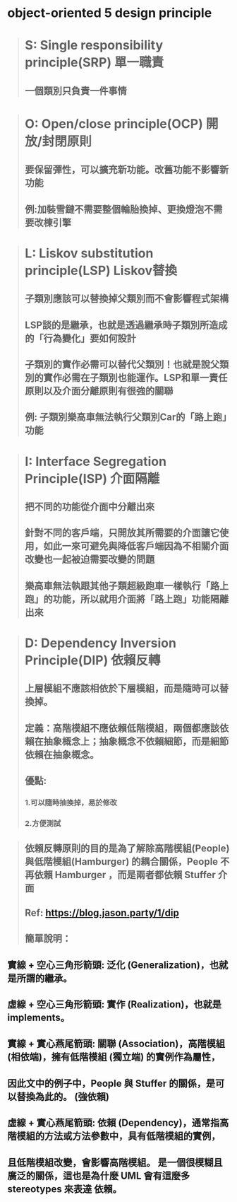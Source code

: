 # object-oriented 5 design principle
># S: Single responsibility principle(SRP) 單一職責
>## 一個類別只負責一件事情

># O: Open/close principle(OCP) 開放/封閉原則
>## 要保留彈性，可以擴充新功能。改舊功能不影響新功能
>## 例:加裝雪鏈不需要整個輪胎換掉、更換燈泡不需要改棟引擎

># L: Liskov substitution principle(LSP) Liskov替換
>## 子類別應該可以替換掉父類別而不會影響程式架構
>## LSP談的是繼承，也就是透過繼承時子類別所造成的「行為變化」要如何設計
>## 子類別的實作必需可以替代父類別！也就是說父類別的實作必需在子類別也能運作。LSP和單一責任原則以及介面分離原則有很強的關聯
>## 例: 子類別樂高車無法執行父類別Car的「路上跑」功能

># I: Interface Segregation Principle(ISP) 介面隔離
>## 把不同的功能從介面中分離出來
>## 針對不同的客戶端，只開放其所需要的介面讓它使用，如此一來可避免與降低客戶端因為不相關介面改變也一起被迫需要改變的問題
>## 樂高車無法執跟其他子類超級跑車一樣執行「路上跑」的功能，所以就用介面將「路上跑」功能隔離出來

># D: Dependency Inversion Principle(DIP) 依賴反轉
>## 上層模組不應該相依於下層模組，而是隨時可以替換掉。
>## 定義：高階模組不應依賴低階模組，兩個都應該依賴在抽象概念上；抽象概念不依賴細節，而是細節依賴在抽象概念。
>## 優點:
>### 1.可以隨時抽換掉，易於修改
>### 2.方便測試

>## 依賴反轉原則的目的是為了解除高階模組(People) 與低階模組(Hamburger) 的耦合關係，People 不再依賴 Hamburger ，而是兩者都依賴 Stuffer 介面
>## Ref: https://blog.jason.party/1/dip
>## 簡單說明：

## 實線 + 空心三角形箭頭: 泛化 (Generalization)，也就是所謂的繼承。
## 虛線 + 空心三角形箭頭: 實作 (Realization)，也就是 implements。
## 實線 + 實心燕尾箭頭: 關聯 (Association)，高階模組 (相依端)，擁有低階模組 (獨立端) 的實例作為屬性，
## 因此文中的例子中，People 與 Stuffer 的關係，是可以替換為此的。 (強依賴)
## 虛線 + 實心燕尾箭頭: 依賴 (Dependency)，通常指高階模組的方法或方法參數中，具有低階模組的實例，
## 且低階模組改變，會影響高階模組。 是一個很模糊且廣泛的關係，這也是為什麼 UML 會有這麼多 stereotypes 來表達 依賴。
